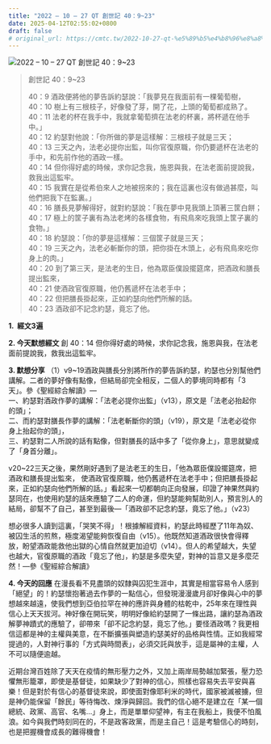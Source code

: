 ```yaml
---
title: "2022 – 10 – 27 QT 創世記 40：9~23"
date: 2025-04-12T02:55:02+0800
draft: false
# original_url: https://cmtc.tw/2022-10-27-qt-%e5%89%b5%e4%b8%96%e8%a8%98-40%ef%bc%9a923
---
```


![2022 – 10 – 27 QT 創世記 40：9\~23](/images/qt.jpg  "2022 – 10 – 27 QT 創世記 40：9\~23")

> 創世記 40：9\~23
>
> 40：9 酒政便將他的夢告訴約瑟說：「我夢見在我面前有一棵葡萄樹，  
> 40：10 樹上有三根枝子，好像發了芽，開了花，上頭的葡萄都成熟了。  
> 40：11 法老的杯在我手中，我就拿葡萄擠在法老的杯裏，將杯遞在他手中。」  
> 40：12 約瑟對他說：「你所做的夢是這樣解：三根枝子就是三天；  
> 40：13 三天之內，法老必提你出監，叫你官復原職，你仍要遞杯在法老的手中，和先前作他的酒政一樣。  
> 40：14 但你得好處的時候，求你記念我，施恩與我，在法老面前提說我，救我出這監牢。  
> 40：15 我實在是從希伯來人之地被拐來的；我在這裏也沒有做過甚麼，叫他們把我下在監裏。」  
> 40：16 膳長見夢解得好，就對約瑟說：「我在夢中見我頭上頂著三筐白餅；  
> 40：17 極上的筐子裏有為法老烤的各樣食物，有飛鳥來吃我頭上筐子裏的食物。」  
> 40：18 約瑟說：「你的夢是這樣解：三個筐子就是三天；  
> 40：19 三天之內，法老必斬斷你的頭，把你掛在木頭上，必有飛鳥來吃你身上的肉。」  
> 40：20 到了第三天，是法老的生日，他為眾臣僕設擺筵席，把酒政和膳長提出監來，  
> 40：21 使酒政官復原職，他仍舊遞杯在法老手中；  
> 40：22 但把膳長掛起來，正如約瑟向他們所解的話。  
> 40：23 酒政卻不記念約瑟，竟忘了他。

**1.  經文3遍**

**2. 今天默想經文**
創 40：14 但你得好處的時候，求你記念我，施恩與我，在法老面前提說我，救我出這監牢。

**3. 默想分享**
（1）v9\~19酒政與膳長分別將所作的夢告訴約瑟，約瑟也分別幫他們講解。二者的夢好像有點像，但結局卻完全相反，二個人的夢境同時都有「3天」。參《聖經綜合解讀》—  
一、約瑟對酒政作夢的講解：「法老必提你出監」（v13），原文是「法老必抬起你的頭」；  
二、而約瑟對膳長作夢的講解：「法老斬斷你的頭」（v19），原文是「法老必從你身上抬起你的頭」，  
三、約瑟對二人所說的話有點像，但對膳長的話中多了「從你身上」，意思就變成了「身首分離」。

v20\~22三天之後，果然剛好遇到了是法老王的生日，「他為眾臣僕設擺筵席，把酒政和膳長提出監來， 使酒政官復原職，他仍舊遞杯在法老手中；但把膳長掛起來，正如約瑟向他們所解的話。」看起來一切都朝向正向發展，印證了神果然與約瑟同在，也使用約瑟的話來應驗了二人的命運，但約瑟能夠幫助別人，預言別人的結局，卻幫不了自己，甚至到最後—「酒政卻不記念約瑟，竟忘了他。」（v23）

想必很多人讀到這裏，「哭笑不得」！根據解經資料，約瑟此時經歷了11年為奴、被囚生活的煎熬，極度渴望能夠恢復自由（v15）。他既然知道酒政很快會得釋放，盼望酒政能救他出獄的心情自然就更加迫切（v14）。但人的希望越大，失望也越大，官復原職的酒政「竟忘了他」，約瑟是多麼失望，對神的旨意又是多麼茫然！—參《聖經綜合解讀》

**4. 今天的回應**
在漫長看不見盡頭的奴隸與囚犯生涯中，其實是相當容易令人感到「絕望」的！約瑟懷抱著過去作夢的一點信心，但發現漫漫歲月卻好像與心中的夢想越來越遠，使我們想到亞伯拉罕在神的應許與身體的枯乾中，25年來在理性與信心上天天拔河。神好像在開玩笑，明明好像給約瑟開了一條出路，讓約瑟為酒政解夢神蹟式的應驗了，卻帶來「卻不記念約瑟，竟忘了他。」要怪酒政嗎？我更相信這都是神的主權與美意，在不斷擴張與塑造約瑟美好的品格與性情。正如我經常提過的，人對神行事的「方式與時間表」，必須交託與放手，這是屬神的主權，人不可以隨便逾越。

近期台灣百姓除了天天在疫情的無形壓力之外，又加上兩岸局勢越加緊張，壓力恐懼無形籠罩，即使是基督徒，如果缺少了對神的信心，照樣也容易失去平安與喜樂！但是對於有信心的基督徒來說，即使面對像耶利米的時代，國家被滅被擄，但是神仍能保留「餘民」等待悔改、煉淨與歸回。我們的信心絕不是建立在「某一個總統、政黨、高官、名嘴…」身上，而是單單仰望神，有主在我船上，我便不怕風浪。如今與我們時刻同在的，不是政客政黨，而是主自己！這是考驗信心的時刻，也是把握機會成長的難得機會！
